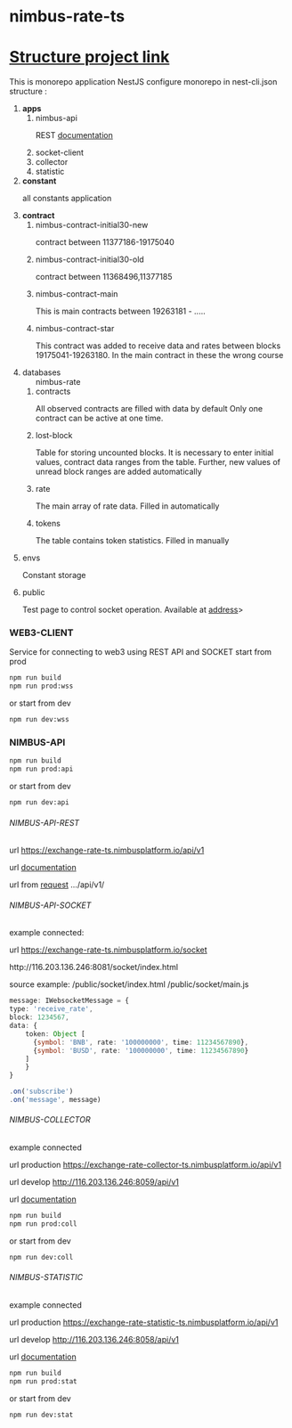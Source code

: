 # nimbus-rate-ts
<h1>
<a href="https://app.diagrams.net/#G1NrKxvHgq6qztJFbl_JirAOgyKuR_3v2E">Structure project link</a>
</h1>
This is monorepo application NestJS
configure monorepo in nest-cli.json
structure :
<ol>
    <li><b>apps</b>
        <ol>
            <li>nimbus-api
            <p>REST <a href="http://116.203.136.246:8081/doc/">documentation</a></p>
            </li>
            <li>socket-client</li>
            <li>collector</li>
            <li>statistic</li>
        </ol>
    </li>

<li><b>constant</b>
<p>all constants application</p>
</li>
    
<li><b>contract</b>
    <ol>
        <li>nimbus-contract-initial30-new
            <p>contract between 11377186-19175040</p>
        </li>
        <li>nimbus-contract-initial30-old
            <p>contract between 11368496,11377185</p>
        </li>
        <li>nimbus-contract-main
            <p>This is main contracts between 19263181 - .....</p>
        </li>
        <li>nimbus-contract-star
            <p>This contract was added to receive data and 
            rates between blocks 19175041-19263180. 
            In the main contract in these the wrong course</p>
        </li>
    </ol>
</li>
<li>databases
    <ol>nimbus-rate
        <li>contracts
        <p>All observed contracts are filled with data by default 
        Only one contract can be active at one time.</p>
        </li>
        <li>lost-block
        <p>Table for storing uncounted blocks. It is necessary to 
        enter initial values, contract data ranges from the table. 
        Further, new values of unread block ranges are 
        added automatically</p>
        </li>
        <li>rate
        <p>The main array of rate data. Filled in automatically</p>
        </li>
        <li>tokens
        <p>The table contains token statistics. Filled in manually</p>
        </li>
    </ol>
</li>
<li>envs
<p>Constant storage</p>
</li>
<li>public
<p>Test page to control socket operation. Available at <a href="http://116.203.136.246:8081/socket/index.html">address</a>></p>
</li>

</ol>

### WEB3-CLIENT

Service for connecting to web3 using REST API and SOCKET
start from prod

````bash
npm run build
npm run prod:wss
````
or start from dev
````bash
npm run dev:wss
````

### NIMBUS-API
````bash
npm run build
npm run prod:api
````
or start from dev
````bash
npm run dev:api
````

###### NIMBUS-API-REST
<p>url <a href="https://exchange-rate-ts.nimbusplatform.io/api/v1">https://exchange-rate-ts.nimbusplatform.io/api/v1</a></p>
<p>url <a href="http://116.203.136.246:8081/doc">documentation</a><p>
<p>url from <a href="http://116.203.136.246:8081/api/v1/">request</a> .../api/v1/</p>

###### NIMBUS-API-SOCKET
example connected:
<p>url <a href="https://exchange-rate-ts.nimbusplatform.io/socket">https://exchange-rate-ts.nimbusplatform.io/socket</a></p>
http://116.203.136.246:8081/socket/index.html

source example: 
/public/socket/index.html
/public/socket/main.js


````typescript
message: IWebsocketMessage = {
type: 'receive_rate',
block: 1234567,
data: {
    token: Object [
      {symbol: 'BNB', rate: '100000000', time: 11234567890},
      {symbol: 'BUSD', rate: '100000000', time: 11234567890}
    ]
    }
}

.on('subscribe')
.on('message', message)
````

###### NIMBUS-COLLECTOR
example connected
<p>url production <a href="https://exchange-rate-collector-ts.nimbusplatform.io/api/v1">https://exchange-rate-collector-ts.nimbusplatform.io/api/v1</a></p>
<p>url develop <a href="http://116.203.136.246:8059/api/v1">http://116.203.136.246:8059/api/v1</a></p>
<p>url <a href="http://116.203.136.246:8059/doc">documentation</a><p>

````bash
npm run build
npm run prod:coll
````
or start from dev
````bash
npm run dev:coll
````

###### NIMBUS-STATISTIC
example connected
<p>url production <a href="https://exchange-rate-statistic-ts.nimbusplatform.io/api/v1">https://exchange-rate-statistic-ts.nimbusplatform.io/api/v1</a></p>
<p>url develop <a href="http://116.203.136.246:8058/api/v1">http://116.203.136.246:8058/api/v1</a></p>
<p>url <a href="http://116.203.136.246:8058/doc">documentation</a><p>

````bash
npm run build
npm run prod:stat
````
or start from dev
````bash
npm run dev:stat
````
